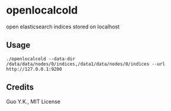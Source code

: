# openlocalcold

open elasticsearch indices stored on localhost

## Usage

```
./openlocalcold --data-dir /data/data/nodes/0/indices,/data1/data/nodes/0/indices --url http://127.0.0.1:9200
```

## Credits

Guo Y.K., MIT License
